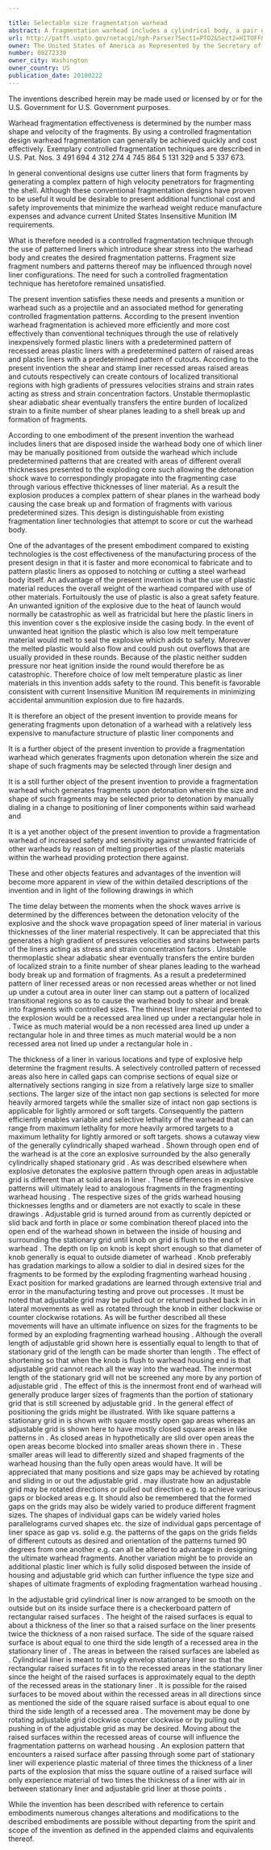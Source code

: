 ```yaml
---

title: Selectable size fragmentation warhead
abstract: A fragmentation warhead includes a cylindrical body, a pair of concentric cylindrical liners made of plastic, and an explosive charge disposed within the innermost liner. The innermost liner includes patterns formed thereon of recessed areas and solid liner elements. The outermost liner's interior surface includes patterns formed thereon of raised areas and solid liner elements. The outermost cylindrical liner is arranged to be adjustable relative to the innermost liner through rotation or translation. The explosive charge is disposed adjacent to the interior of the innermost cylindrical liner. Upon detonation of the explosive charge and because of the random dampening and temporal delay in transmitting the detonation energy through various locations of the randomly aligned cylindrical liners, the warhead body is caused to shear and break into fragments with different sizes. It can be understood that adjustment of the outermost cylindrical liner can be used to influence the size of fragments ultimately generated when the warhead breaks apart through detonation.
url: http://patft.uspto.gov/netacgi/nph-Parser?Sect1=PTO2&Sect2=HITOFF&p=1&u=%2Fnetahtml%2FPTO%2Fsearch-adv.htm&r=1&f=G&l=50&d=PALL&S1=08272330&OS=08272330&RS=08272330
owner: The United States of America as Represented by the Secretary of the Army
number: 08272330
owner_city: Washington
owner_country: US
publication_date: 20100222
---
```

The inventions described herein may be made used or licensed by or for the U.S. Government for U.S. Government purposes.

Warhead fragmentation effectiveness is determined by the number mass shape and velocity of the fragments. By using a controlled fragmentation design warhead fragmentation can generally be achieved quickly and cost effectively. Exemplary controlled fragmentation techniques are described in U.S. Pat. Nos. 3 491 694 4 312 274 4 745 864 5 131 329 and 5 337 673.

In general conventional designs use cutter liners that form fragments by generating a complex pattern of high velocity penetrators for fragmenting the shell. Although these conventional fragmentation designs have proven to be useful it would be desirable to present additional functional cost and safety improvements that minimize the warhead weight reduce manufacture expenses and advance current United States Insensitive Munition IM requirements.

What is therefore needed is a controlled fragmentation technique through the use of patterned liners which introduce shear stress into the warhead body and creates the desired fragmentation patterns. Fragment size fragment numbers and patterns thereof may be influenced through novel liner configurations. The need for such a controlled fragmentation technique has heretofore remained unsatisfied.

The present invention satisfies these needs and presents a munition or warhead such as a projectile and an associated method for generating controlled fragmentation patterns. According to the present invention warhead fragmentation is achieved more efficiently and more cost effectively than conventional techniques through the use of relatively inexpensively formed plastic liners with a predetermined pattern of recessed areas plastic liners with a predetermined pattern of raised areas and plastic liners with a predetermined pattern of cutouts. According to the present invention the shear and stamp liner recessed areas raised areas and cutouts respectively can create contours of localized transitional regions with high gradients of pressures velocities strains and strain rates acting as stress and strain concentration factors. Unstable thermoplastic shear adiabatic shear eventually transfers the entire burden of localized strain to a finite number of shear planes leading to a shell break up and formation of fragments.

According to one embodiment of the present invention the warhead includes liners that are disposed inside the warhead body one of which liner may be manually positioned from outside the warhead which include predetermined patterns that are created with areas of different overall thicknesses presented to the exploding core such allowing the detonation shock wave to correspondingly propagate into the fragmenting case through various effective thicknesses of liner material. As a result the explosion produces a complex pattern of shear planes in the warhead body causing the case break up and formation of fragments with various predetermined sizes. This design is distinguishable from existing fragmentation liner technologies that attempt to score or cut the warhead body.

One of the advantages of the present embodiment compared to existing technologies is the cost effectiveness of the manufacturing process of the present design in that it is faster and more economical to fabricate and to pattern plastic liners as opposed to notching or cutting a steel warhead body itself. An advantage of the present invention is that the use of plastic material reduces the overall weight of the warhead compared with use of other materials. Fortuitously the use of plastic is also a great safety feature. An unwanted ignition of the explosive due to the heat of launch would normally be catastrophic as well as fratricidal but here the plastic liners in this invention cover s the explosive inside the casing body. In the event of unwanted heat ignition the plastic which is also low melt temperature material would melt to seal the explosive which adds to safety. Moreover the melted plastic would also flow and could push out overflows that are usually provided in these rounds. Because of the plastic neither sudden pressure nor heat ignition inside the round would therefore be as catastrophic. Therefore choice of low melt temperature plastic as liner materials in this invention adds safety to the round. This benefit is favorable consistent with current Insensitive Munition IM requirements in minimizing accidental ammunition explosion due to fire hazards.

It is therefore an object of the present invention to provide means for generating fragments upon detonation of a warhead with a relatively less expensive to manufacture structure of plastic liner components and 

It is a further object of the present invention to provide a fragmentation warhead which generates fragments upon detonation wherein the size and shape of such fragments may be selected through liner design and 

It is a still further object of the present invention to provide a fragmentation warhead which generates fragments upon detonation wherein the size and shape of such fragments may be selected prior to detonation by manually dialing in a change to positioning of liner components within said warhead and 

It is a yet another object of the present invention to provide a fragmentation warhead of increased safety and sensitivity against unwanted fratricide of other warheads by reason of melting properties of the plastic materials within the warhead providing protection there against.

These and other objects features and advantages of the invention will become more apparent in view of the within detailed descriptions of the invention and in light of the following drawings in which 

The time delay between the moments when the shock waves arrive is determined by the differences between the detonation velocity of the explosive and the shock wave propagation speed of liner material in various thicknesses of the liner material respectively. It can be appreciated that this generates a high gradient of pressures velocities and strains between parts of the liners acting as stress and strain concentration factors . Unstable thermoplastic shear adiabatic shear eventually transfers the entire burden of localized strain to a finite number of shear planes leading to the warhead body break up and formation of fragments. As a result a predetermined pattern of liner recessed areas or non recessed areas whether or not lined up under a cutout area in outer liner can stamp out a pattern of localized transitional regions so as to cause the warhead body to shear and break into fragments with controlled sizes. The thinnest liner material presented to the explosion would be a recessed area lined up under a rectangular hole in . Twice as much material would be a non recessed area lined up under a rectangular hole in and three times as much material would be a non recessed area not lined up under a rectangular hole in .

The thickness of a liner in various locations and type of explosive help determine the fragment results. A selectively controlled pattern of recessed areas also here in called gaps can comprise sections of equal size or alternatively sections ranging in size from a relatively large size to smaller sections. The larger size of the intact non gap sections is selected for more heavily armored targets while the smaller size of intact non gap sections is applicable for lightly armored or soft targets. Consequently the pattern efficiently enables variable and selective lethality of the warhead that can range from maximum lethality for more heavily armored targets to a maximum lethality for lightly armored or soft targets. shows a cutaway view of the generally cylindrically shaped warhead . Shown through open end of the warhead is at the core an explosive surrounded by the also generally cylindrically shaped stationary grid . As was described elsewhere when explosive detonates the explosive pattern through open areas in adjustable grid is different than at solid areas in liner . These differences in explosive patterns will ultimately lead to analogous fragments in the fragmenting warhead housing . The respective sizes of the grids warhead housing thicknesses lengths and or diameters are not exactly to scale in these drawings . Adjustable grid is turned around from as currently depicted or slid back and forth in place or some combination thereof placed into the open end of the warhead shown in between the inside of housing and surrounding the stationary grid until knob on grid is flush to the end of warhead . The depth on lip on knob is kept short enough so that diameter of knob generally is equal to outside diameter of warhead . Knob preferably has gradation markings to allow a soldier to dial in desired sizes for the fragments to be formed by the exploding fragmenting warhead housing . Exact position for marked gradations are learned through extensive trial and error in the manufacturing testing and prove out processes . It must be noted that adjustable grid may be pulled out or returned pushed back in in lateral movements as well as rotated through the knob in either clockwise or counter clockwise rotations. As will be further described all these movements will have an ultimate influence on sizes for the fragments to be formed by an exploding fragmenting warhead housing . Although the overall length of adjustable grid shown here is essentially equal to length to that of stationary grid of the length can be made shorter than length . The effect of shortening so that when the knob is flush to warhead housing end is that adjustable grid cannot reach all the way into the warhead. The innermost length of the stationary grid will not be screened any more by any portion of adjustable grid . The effect of this is the innermost front end of warhead will generally produce larger sizes of fragments than the portion of stationary grid that is still screened by adjustable grid . In the general effect of positioning the grids might be illustrated. With like square patterns a stationary grid in is shown with square mostly open gap areas whereas an adjustable grid is shown here to have mostly closed square areas in like patterns in . As closed areas in hypothetically are slid over open areas the open areas become blocked into smaller areas shown there in . These smaller areas will lead to differently sized and shaped fragments of the warhead housing than the fully open areas would have. It will be appreciated that many positions and size gaps may be achieved by rotating and sliding in or out the adjustable grid . may illustrate how an adjustable grid may be rotated directions or pulled out direction e.g. to achieve various gaps or blocked areas e.g. It should also be remembered that the formed gaps on the grids may also be widely varied to produce different fragment sizes. The shapes of individual gaps can be widely varied holes parallelograms curved shapes etc. the size of individual gaps percentage of liner space as gap vs. solid e.g. the patterns of the gaps on the grids fields of different cutouts as desired and orientation of the patterns turned 90 degrees from one another e.g. can all be altered to advantage in designing the ultimate warhead fragments. Another variation might be to provide an additional plastic liner which is fully solid disposed between the inside of housing and adjustable grid which can further influence the type size and shapes of ultimate fragments of exploding fragmentation warhead housing .

In the adjustable grid cylindrical liner is now arranged to be smooth on the outside but on its inside surface there is a checkerboard pattern of rectangular raised surfaces . The height of the raised surfaces is equal to about a thickness of the liner so that a raised surface on the liner presents twice the thickness of a non raised surface. The side of the square raised surface is about equal to one third the side length of a recessed area in the stationary liner of . The areas in between the raised surfaces are labeled as . Cylindrical liner is meant to snugly envelop stationary liner so that the rectangular raised surfaces fit in to the recessed areas in the stationary liner since the height of the raised surfaces is approximately equal to the depth of the recessed areas in the stationary liner . It is possible for the raised surfaces to be moved about within the recessed areas in all directions since as mentioned the side of the square raised surface is about equal to one third the side length of a recessed area . The movement may be done by rotating adjustable grid clockwise counter clockwise or by pulling out pushing in of the adjustable grid as may be desired. Moving about the raised surfaces within the recessed areas of course will influence the fragmentation patterns on warhead housing . An explosion pattern that encounters a raised surface after passing through some part of stationary liner will experience plastic material of three times the thickness of a liner parts of the explosion that miss the square outline of a raised surface will only experience material of two times the thickness of a liner with air in between stationary liner and adjustable grid liner at those points .

While the invention has been described with reference to certain embodiments numerous changes alterations and modifications to the described embodiments are possible without departing from the spirit and scope of the invention as defined in the appended claims and equivalents thereof.

